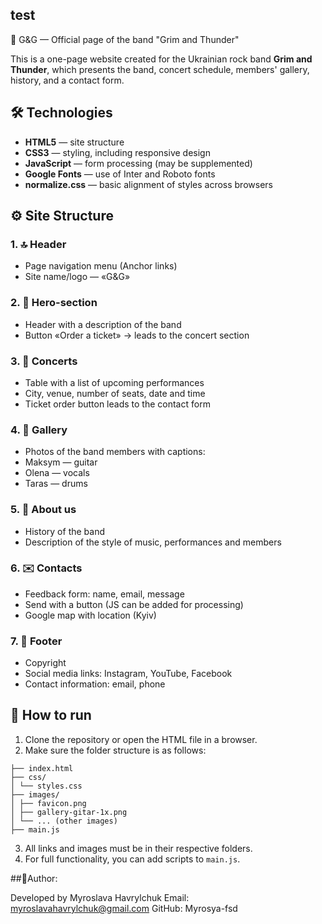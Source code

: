 ## test

🎸 G&G — Official page of the band "Grim and Thunder"

This is a one-page website created for the Ukrainian rock band **Grim and Thunder**, which presents the band, concert schedule, members' gallery, history, and a contact form.

## 🛠 Technologies

- **HTML5** — site structure
- **CSS3** — styling, including responsive design
- **JavaScript** — form processing (may be supplemented)
- **Google Fonts** — use of Inter and Roboto fonts
- **normalize.css** — basic alignment of styles across browsers

## ⚙️ Site Structure

### 1. 🔝 Header

- Page navigation menu (Anchor links)
- Site name/logo — «G&G»

### 2. 🎤 Hero-section

- Header with a description of the band
- Button «Order a ticket» → leads to the concert section

### 3. 📅 Concerts

- Table with a list of upcoming performances
- City, venue, number of seats, date and time
- Ticket order button leads to the contact form

### 4. 📸 Gallery

- Photos of the band members with captions:
- Maksym — guitar
- Olena — vocals
- Taras — drums

### 5. 📝 About us

- History of the band
- Description of the style of music, performances and members

### 6. ✉️ Contacts

- Feedback form: name, email, message
- Send with a button (JS can be added for processing)
- Google map with location (Kyiv)

### 7. 📍 Footer

- Copyright
- Social media links: Instagram, YouTube, Facebook
- Contact information: email, phone

## 🔧 How to run

1. Clone the repository or open the HTML file in a browser.
2. Make sure the folder structure is as follows:

```
├── index.html
├── css/
│ └── styles.css
├── images/
│ ├── favicon.png
│ ├── gallery-gitar-1x.png
│ └── ... (other images)
├── main.js
```

3. All links and images must be in their respective folders.
4. For full functionality, you can add scripts to `main.js`.

##👤Author:

Developed by Myroslava Havrylchuk Email: myroslavahavrylchuk@gmail.com GitHub: Myrosya-fsd
